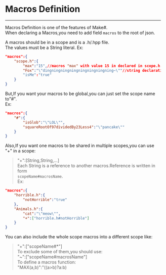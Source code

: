 # Macros Definition
--------
Macros Definition is one of the features of Make#.  
When declaring a Macros,you need to add field `macros` to the root of json.  

A macros should be in a scope and is a .h/.hpp file.  
The values must be a String literal.
Ex:  
```json
"macros":{
	"scope.h":{
		"max":"15",//macros "max" with value 15 in declared in scope.h.
		"Fox":"\"dingningningningningningningning~\""//string declaration.
		"isMe":"true"
	}
}
```  
But,If you want your macros to be global,you can just set the scope name to"#".  
Ex:  
```json
"macros":{
	"#":{
		"isGlob":"\"LOL\"",
		"squareRootOf97dividedBy23Less4":"\"pancake\""
	}
}
```
Also,If you want one macros to be shared in multiple scopes,you can use "+" in a scope:  
> "+":[String,String,...]  
Each String is a reference to another macros.Reference is written in form  
`scopeName#macrosName`.  
Ex:
```json
"macros":{
	"horrible.h":{
		"notHorrible":"true"
	},
	"Animals.h":{
		"cat":"\"meow\"",
		"+":["horrible.h#notHorrible"]
	}
}
```
You can also include the whole scope macros into a different scope like:  
> "+":["scopeName#\*"]  
To exclude some of them,you should use:  
> "~":["scopeName#macrosName"]  
To define a macros function:  
> "MAX(a,b)":"((a\>b)?a:b)
